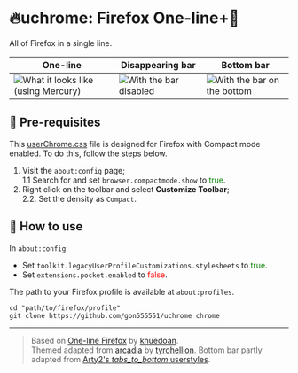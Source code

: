 # 🔥uchrome: Firefox One-line+🦊

All of Firefox in a single line.

| One-line | Disappearing bar | Bottom bar |
| - | - | - |
| ![What it looks like (using Mercury)](https://i.postimg.cc/wMFN16fT/image.png) | ![With the bar disabled](https://i.postimg.cc/G3DDJtvT/image.png) | ![With the bar on the bottom](https://i.postimg.cc/Bv6J3JDB/image.png) |


## 🎒 Pre-requisites

This [userChrome.css](https://github.com/ilovebmo/uchrome/blob/master/userChrome.css) file is designed for Firefox with Compact mode enabled. To do this, follow the steps below.

1. Visit the `about:config` page;  
1.1 Search for and set `browser.compactmode.show` to <font color=green>true</font>.  
2. Right click on the toolbar and select **Customize Toolbar**;  
2.2. Set the density as `Compact`.


## 🔧 How to use

In ``about:config``:  
- Set ``toolkit.legacyUserProfileCustomizations.stylesheets`` to <font color=green>true</font>.
- Set ``extensions.pocket.enabled`` to <font color=red>false</font>.

The path to your Firefox profile is available at `about:profiles`.

```shell
cd "path/to/firefox/profile"
git clone https://github.com/gon555551/uchrome chrome
```


***
> Based on [One-line Firefox](https://github.com/khuedoan/one-line-firefox) by [khuedoan](https://github.com/khuedoan).  
> Themed adapted from [arcadia](https://github.com/tyrohellion/arcadia) by [tyrohellion](https://github.com/tyrohellion).
> Bottom bar partly adapted from [Arty2's *tabs_to_bottom* userstyles](https://github.com/Arty2/userstyles/blob/master/tabs_to_bottom.userchrome.css).  
